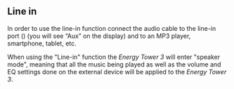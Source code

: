 ## Line in

In order to use the line-in function connect the audio cable to the line-in port () (you will see “Aux” on the display) and to an MP3 player, smartphone, tablet, etc.

When using the "Line-in" function the *Energy Tower 3* will enter "speaker mode", meaning that all the music being played as well as the volume and EQ settings done on the external device will be applied to the *Energy Tower 3*. 

